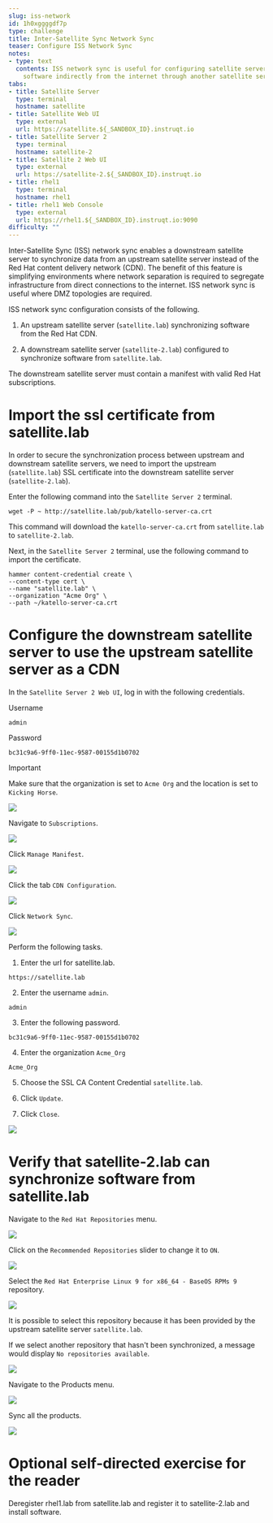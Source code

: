 ```yaml
---
slug: iss-network
id: 1h0xggggdf7p
type: challenge
title: Inter-Satellite Sync Network Sync
teaser: Configure ISS Network Sync
notes:
- type: text
  contents: ISS network sync is useful for configuring satellite server to obtain
    software indirectly from the internet through another satellite server.
tabs:
- title: Satellite Server
  type: terminal
  hostname: satellite
- title: Satellite Web UI
  type: external
  url: https://satellite.${_SANDBOX_ID}.instruqt.io
- title: Satellite Server 2
  type: terminal
  hostname: satellite-2
- title: Satellite 2 Web UI
  type: external
  url: https://satellite-2.${_SANDBOX_ID}.instruqt.io
- title: rhel1
  type: terminal
  hostname: rhel1
- title: rhel1 Web Console
  type: external
  url: https://rhel1.${_SANDBOX_ID}.instruqt.io:9090
difficulty: ""
---
```


Inter-Satellite Sync (ISS) network sync enables a downstream satellite server to synchronize data from an upstream satellite server instead of the Red Hat content delivery network (CDN). The benefit of this feature is simplifying environments where network separation is required to segregate infrastructure from direct connections to the internet. ISS network sync is useful where DMZ topologies are required.

ISS network sync configuration consists of the following.
1) An upstream satellite server (`satellite.lab`) synchronizing software from the Red Hat CDN.

2) A downstream satellite server (`satellite-2.lab`) configured to synchronize software from `satellite.lab`.

The downstream satellite server must contain a manifest with valid Red Hat subscriptions.

Import the ssl certificate from satellite.lab
=============================================

In order to secure the synchronization process between upstream and downstream satellite servers, we need to import the upstream (`satellite.lab`) SSL certificate into the downstream satellite server (`satellite-2.lab`).

Enter the following command into the `Satellite Server 2` terminal.

```
wget -P ~ http://satellite.lab/pub/katello-server-ca.crt
```
This command will download the `katello-server-ca.crt` from `satellite.lab` to `satellite-2.lab`.

Next, in the `Satellite Server 2` terminal, use the following command to import the certificate.

```
hammer content-credential create \
--content-type cert \
--name "satellite.lab" \
--organization "Acme Org" \
--path ~/katello-server-ca.crt
```

Configure the downstream satellite server to use the upstream satellite server as a CDN
=======================================================================================

In the `Satellite Server 2 Web UI`, log in with the following credentials.

Username
```
admin
```

Password
```
bc31c9a6-9ff0-11ec-9587-00155d1b0702
```

> [!IMPORTANT]
>Make sure that the organization is set to `Acme Org` and the location is set to `Kicking Horse`.
>
>![](../assets/organdloacation.gif)

Navigate to `Subscriptions`.

![](../assets/subscriptions.png)

Click `Manage Manifest`.

![](../assets/managemanifest.png)

Click the tab `CDN Configuration`.

![](../assets/cdnconfig.png)

Click `Network Sync`.

![](../assets/networksync.png)

Perform the following tasks.
1) Enter the url for satellite.lab.
```
https://satellite.lab
```

2) Enter the username `admin`.
```
admin
```

3) Enter the following password.
```
bc31c9a6-9ff0-11ec-9587-00155d1b0702
```

4) Enter the organization `Acme_Org`
```
Acme_Org
```

5) Choose the SSL CA Content Credential `satellite.lab`.

6) Click `Update`.

7) Click `Close`.

![](../assets/networksyncconfig.png)

Verify that satellite-2.lab can synchronize software from satellite.lab
=======================================================================

Navigate to the `Red Hat Repositories` menu.

![](../assets/redhatrepositories.png)

Click on the `Recommended Repositories` slider to change it to `ON`.

![](../assets/recommendedrepos.png)

Select the `Red Hat Enterprise Linux 9 for x86_64 - BaseOS RPMs 9` repository.

![](../assets/selectrhel9baseos.gif)

It is possible to select this repository because it has been provided by the upstream satellite server `satellite.lab`.

If we select another repository that hasn't been synchronized, a message would display `No repositories available`.

![](../assets/norepoavailable.gif)

Navigate to the Products menu.

![](../assets/products.png)

Sync all the products.

![](../assets/syncproducts.gif)

Optional self-directed exercise for the reader
================================

Deregister rhel1.lab from satellite.lab and register it to satellite-2.lab and install software.